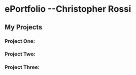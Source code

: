 

# ePortfolio --Christopher Rossi



## My Projects

### Project One: 

### Project Two:

### Project Three:




